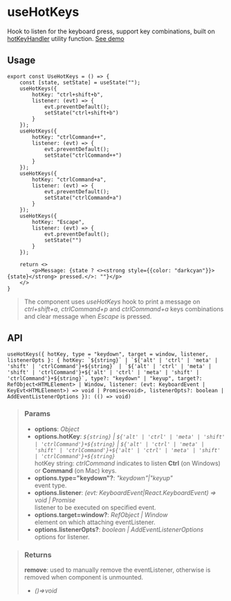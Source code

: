 # useHotKeys
Hook to listen for the keyboard press, support key combinations, built on [hotKeyHandler](#/hotKeyHandler) utility function. [See demo](https://ndriadev.github.io/react-tools/#/hooks/events/useHotKeys)

## Usage

```tsx
export const UseHotKeys = () => {
	const [state, setState] = useState("");
	useHotKeys({
		hotKey: "ctrl+shift+b",
		listener: (evt) => {
			evt.preventDefault();
			setState("ctrl+shift+b")
		}
	});
	useHotKeys({
		hotKey: "ctrlCommand++",
		listener: (evt) => {
			evt.preventDefault();
			setState("ctrlCommand++")
		}
	});
	useHotKeys({
		hotKey: "ctrlCommand+a",
		listener: (evt) => {
			evt.preventDefault();
			setState("ctrlCommand+a")
		}
	});
	useHotKeys({
		hotKey: "Escape",
		listener: (evt) => {
			evt.preventDefault();
			setState("")
		}
	});

	return <>
		<p>Message: {state ? <><strong style={{color: "darkcyan"}}>{state}</strong> pressed.</>: ""}</p>
	</>
}
```

> The component uses _useHotKeys_ hook to print a message on _ctrl+shift+a_, _ctrlCommand+p_ and _ctrlCommand+a_ keys combinations and clear message when _Escape_ is pressed.


## API

```tsx
useHotKeys({ hotKey, type = "keydown", target = window, listener, listenerOpts }: { hotKey: `${string}` | `${'alt' | 'ctrl' | 'meta' | 'shift' | 'ctrlCommand'}+${string}` | `${'alt' | 'ctrl' | 'meta' | 'shift' | 'ctrlCommand'}+${'alt' | 'ctrl' | 'meta' | 'shift' | 'ctrlCommand'}+${string}`, type?: "keydown" | "keyup", target?: RefObject<HTMLElement> | Window, listener: (evt: KeyboardEvent | KeyEvt<HTMLElement>) => void | Promise<void>, listenerOpts?: boolean | AddEventListenerOptions }): (() => void)
```


> ### Params
>
> - __options__: _Object_
> - __options.hotKey__: _`${string}` | `${'alt' | 'ctrl' | 'meta' | 'shift' | 'ctrlCommand'}+${string}` | `${'alt' | 'ctrl' | 'meta' | 'shift' | 'ctrlCommand'}+${'alt' | 'ctrl' | 'meta' | 'shift' | 'ctrlCommand'}+${string}`_  
hotKey string: _ctrlCommand_ indicates to listen __Ctrl__ (on Windows) or __Command__ (on Mac) keys.
> - __options.type="keydown"?__: _"keydown"|"keyup"_  
event type.
> - __options.listener__: _(evt: KeyboardEvent|React.KeyboardEvent<HTMLElement>) => void | Promise<void>_  
listener to be executed on specified event.
> - __options.target=window?__: _RefObject<HTMLElement> | Window_  
element on which attaching eventListener.
> - __options.listenerOpts?__: _boolean | AddEventListenerOptions_  
options for listener.
>



> ### Returns
>
> __remove__: used to manually remove the eventListener, otherwise is removed when component is unmounted.
> - _()=>void_  
>
